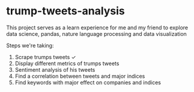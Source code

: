 # trump-tweets-analysis
This project serves as a learn experience for me and my friend to explore data science, pandas, nature language processing and data visualization

Steps we're taking:
1) Scrape trumps tweets ✓
2) Display different metrics of trumps tweets
3) Sentiment analysis of his tweets
4) Find a correlation between tweets and major indices
5) Find keywords with major effect on companies and indices
